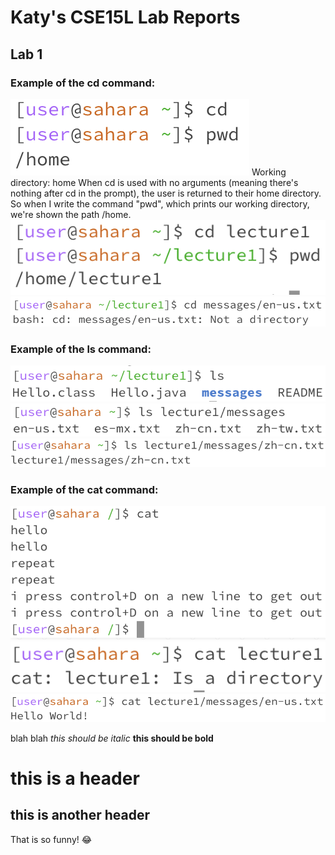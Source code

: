 # Katy's CSE15L Lab Reports
## Lab 1
### Example of the cd command: 
![cd command with NO arguments](cdnoArg.jpg)
Working directory: home
When cd is used with no arguments (meaning there's nothing after cd in the prompt), the user is returned to their home directory. So when I write the command "pwd", which prints our working directory, we're shown the path /home.
![cd command with DIR argument](cdDirArg.jpg)
![cd command with FILE argument](cdFileArg.jpg)
### Example of the ls command:
![ls command with NO arguments](lsNoArg.jpg)
![ls command with DIR argument](lsDirArg.jpg)
![ls command with FILE argument](lsFileArg.jpg)
### Example of the cat command:
![cat command with NO arguments](catNoArg.jpg)
![cat command with DIR argument](catDirArg.jpg)
![cat command with FILE argument](catFileArg.jpg)


blah blah 
*this should be italic*
**this should be bold**
# this is a header
## this is another header
That is so funny! :joy:



